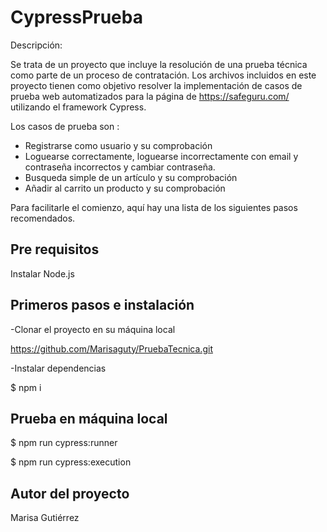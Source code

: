 # CypressPrueba
Descripción:

Se trata de un proyecto que incluye la resolución de una prueba técnica como parte de un proceso de contratación. Los archivos incluidos en este proyecto tienen como objetivo resolver la implementación de casos de prueba web automatizados para la página de https://safeguru.com/ utilizando el framework Cypress.

Los casos de prueba son : 
- Registrarse como usuario y su comprobación
- Loguearse correctamente, loguearse incorrectamente con email y contraseña incorrectos y cambiar contraseña.
- Busqueda simple de un artículo y su comprobación
- Añadir al carrito un producto y su comprobación
  
Para facilitarle el comienzo, aquí hay una lista de los siguientes pasos recomendados.

## Pre requisitos
Instalar Node.js 

## Primeros pasos e instalación
-Clonar el proyecto en su máquina local

https://github.com/Marisaguty/PruebaTecnica.git

-Instalar dependencias

$ npm i 

## Prueba en máquina local
$ npm run cypress:runner

$ npm run cypress:execution

## Autor del proyecto
Marisa Gutiérrez
